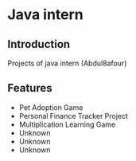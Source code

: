 # Java intern

## Introduction
Projects of java intern (Abdul8afour)

## Features
- Pet Adoption Game
- Personal Finance Tracker Project
- Multiplication Learning Game
- Unknown 
- Unknown 
- Unknown 



